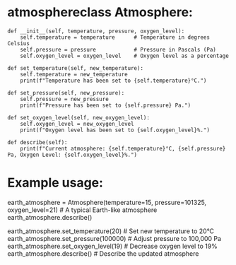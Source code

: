 # atmosphereclass Atmosphere:
    def __init__(self, temperature, pressure, oxygen_level):
        self.temperature = temperature      # Temperature in degrees Celsius
        self.pressure = pressure            # Pressure in Pascals (Pa)
        self.oxygen_level = oxygen_level    # Oxygen level as a percentage

    def set_temperature(self, new_temperature):
        self.temperature = new_temperature
        print(f"Temperature has been set to {self.temperature}°C.")

    def set_pressure(self, new_pressure):
        self.pressure = new_pressure
        print(f"Pressure has been set to {self.pressure} Pa.")

    def set_oxygen_level(self, new_oxygen_level):
        self.oxygen_level = new_oxygen_level
        print(f"Oxygen level has been set to {self.oxygen_level}%.")

    def describe(self):
        print(f"Current atmosphere: {self.temperature}°C, {self.pressure} Pa, Oxygen Level: {self.oxygen_level}%.")

# Example usage:
earth_atmosphere = Atmosphere(temperature=15, pressure=101325, oxygen_level=21)  # A typical Earth-like atmosphere
earth_atmosphere.describe()

earth_atmosphere.set_temperature(20)       # Set new temperature to 20°C
earth_atmosphere.set_pressure(100000)      # Adjust pressure to 100,000 Pa
earth_atmosphere.set_oxygen_level(19)      # Decrease oxygen level to 19%
earth_atmosphere.describe()                # Describe the updated atmosphere

